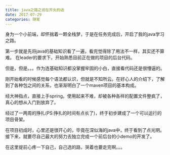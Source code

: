 ```yaml
---
title: java之路之说在开头的话
date: 2017-07-29
categories: 随笔
---
```


身为一个小前端，却怀揣着一颗全栈梦，于是在任务完成后，开启了我的java学习之路。

第一步就是先将java的基础知识看了一遍，看完觉得除了用法不一样，其实还不算难。
在leader的要求下，开始熟悉目前正在做的项目的后台代码。

但是，但是。。。作为连基础知识都没掌握牢固的小白，直接看代码还是很懵逼的。

刚开始看的时候感觉每个语法都认识，但就是不知所云。在好心人的介绍下，了解到了各种包之间的关系，也渐渐明白了一个maven项目的基本构成。

经大神指点，直接上手spring。使用起来不难，却被各种各样的配置文件整疯了，真心的想从入门到放弃了。

经过了一两周的挣扎(PS:挣扎的时间有点长了)，终于初步建成了一个可以运行的项目骨架。

在项目初成时，心里还是很开心的，毕竟在深似海的java中，终于看到了点光明。接下来，就要尽自己最大的努力去独立完成一个前后台的小demo的开发了。

在这里提前心疼一下自己，自己选的路，哭着也要走完啊。。。